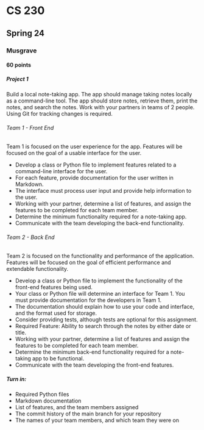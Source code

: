 # CS 230
## Spring 24
### Musgrave
#### 60 points

##### Project 1
Build a local note-taking app. The app should manage taking notes locally as a command-line tool. The app should store notes, retrieve them, print the notes, and search the notes. Work with your partners in teams of 2 people. Using Git for tracking changes is required.

###### Team 1 - Front End
Team 1 is focused on the user experience for the app. Features will be focused on the goal of a usable interface for the user.

- Develop a class or Python file to implement features related to a command-line interface for the user.
- For each feature, provide documentation for the user written in Markdown.
- The interface must process user input and provide help information to the user.
- Working with your partner, determine a list of features, and assign the features to be completed for each team member.
- Determine the minimum functionality required for a note-taking app.
- Communicate with the team developing the back-end functionality.

###### Team 2 - Back End
Team 2 is focused on the functionality and performance of the application. Features will be focused on the goal of efficient performance and extendable functionality.

- Develop a class or Python file to implement the functionality of the front-end features being used.
- Your class or Python file will determine an interface for Team 1. You must provide documentation for the developers in Team 1.
- The documentation should explain how to use your code and interface, and the format used for storage.
- Consider providing tests, although tests are optional for this assignment.
- Required Feature: Ability to search through the notes by either date or title.
- Working with your partner, determine a list of features and assign the features to be completed for each team member.
- Determine the minimum back-end functionality required for a note-taking app to be functional.
- Communicate with the team developing the front-end features.

##### Turn in:
- Required Python files
- Markdown documentation
- List of features, and the team members assigned
- The commit history of the main branch for your repository
- The names of your team members, and which team they were on
